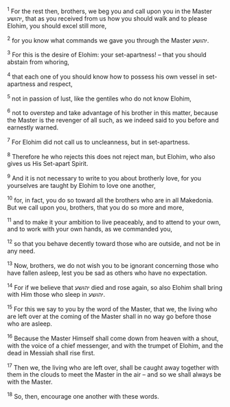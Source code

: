 <sup>1</sup> For the rest then, brothers, we beg you and call upon you in the Master יהושע, that as you received from us how you should walk and to please Elohim, you should excel still more,

<sup>2</sup> for you know what commands we gave you through the Master יהושע.

<sup>3</sup> For this is the desire of Elohim: your set-apartness! – that you should abstain from whoring,

<sup>4</sup> that each one of you should know how to possess his own vessel in set-apartness and respect,

<sup>5</sup> not in passion of lust, like the gentiles who do not know Elohim,

<sup>6</sup> not to overstep and take advantage of his brother in this matter, because the Master is the revenger of all such, as we indeed said to you before and earnestly warned.

<sup>7</sup> For Elohim did not call us to uncleanness, but in set-apartness.

<sup>8</sup> Therefore he who rejects this does not reject man, but Elohim, who also gives us His Set-apart Spirit.

<sup>9</sup> And it is not necessary to write to you about brotherly love, for you yourselves are taught by Elohim to love one another,

<sup>10</sup> for, in fact, you do so toward all the brothers who are in all Makedonia. But we call upon you, brothers, that you do so more and more,

<sup>11</sup> and to make it your ambition to live peaceably, and to attend to your own, and to work with your own hands, as we commanded you,

<sup>12</sup> so that you behave decently toward those who are outside, and not be in any need.

<sup>13</sup> Now, brothers, we do not wish you to be ignorant concerning those who have fallen asleep, lest you be sad as others who have no expectation.

<sup>14</sup> For if we believe that יהושע died and rose again, so also Elohim shall bring with Him those who sleep in יהושע.

<sup>15</sup> For this we say to you by the word of the Master, that we, the living who are left over at the coming of the Master shall in no way go before those who are asleep.

<sup>16</sup> Because the Master Himself shall come down from heaven with a shout, with the voice of a chief messenger, and with the trumpet of Elohim, and the dead in Messiah shall rise first.

<sup>17</sup> Then we, the living who are left over, shall be caught away together with them in the clouds to meet the Master in the air – and so we shall always be with the Master.

<sup>18</sup> So, then, encourage one another with these words.

